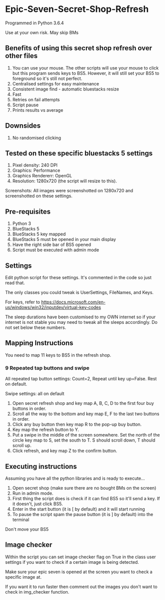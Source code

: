 # Epic-Seven-Secret-Shop-Refresh

Programmed in Python 3.6.4

Use at your own risk. May skip BMs

## Benefits of using this secret shop refresh over other files
1. You can use your mouse. The other scripts will use your mouse to click but this program sends keys to BS5. However, it will still set your BS5 to foreground so it's still not perfect. 
2. Centralised settings for easy maintenance
3. Consistent image find - automatic bluestacks resize
4. Fast
5. Retries on fail attempts
6. Script pause
7. Prints results vs average

## Downsides
1. No randomised clicking

## Tested on these specific bluestacks 5 settings
1. Pixel density: 240 DPI
2. Graphics: Performance
3. Graphics Rendererr: OpenGL
4. Resolution: 1280x720 (the script will resize to this). 

Screenshots: All images were screenshotted on 1280x720 and screenshotted on these settings.

## Pre-requisites
1. Python 3
2. BlueStacks 5
3. BlueStacks 5 key mapped
4. BlueStacks 5 must be opened in your main display
5. Have the right side bar of BS5 opened
6. Script must be executed with admin mode

## Settings
Edit python script for these settings. It's commented in the code so just read that.

The only classes you could tweak is UserSettings, FileNames, and Keys.

For keys, refer to https://docs.microsoft.com/en-us/windows/win32/inputdev/virtual-key-codes

The sleep durations have been customised to my OWN internet so if your internet is not stable you may need to tweak all the sleeps accordingly. Do not set below these numbers.

## Mapping Instructions
You need to map 11 keys to BS5 in the refresh shop. 

### 9 Repeated tap buttons and swipe 

All repeated tap button settings: Count=2, Repeat until key up=False. Rest on default.

Swipe settings: all on default

1. Open secret refresh shop and key map A, B, C, D to the first four buy buttons in order.
2. Scroll all the way to the bottom and key map E, F to the last two buttons in order.
3. Click any buy button then key map R to the pop-up buy button.
4. Key map the refresh button to Y.
5. Put a swipe in the middle of the screen somewhere. Set the north of the circle key map to S, set the south to T. S should scroll down, T should scroll up.
6. Click refresh, and key map Z to the confirm button.

## Executing instructions
Assuming you have all the python libraries and is ready to execute...

1. Open secret shop (make sure there are no bought BMs on the screen)
2. Run in admin mode. 
3. First thing the script does is check if it can find BS5 so it'll send a key. If it doesn't, just click BS5.
4. Enter in the start button (it is [ by default) and it will start running
5. To pause the script spam the pause button (it is ] by default) into the terminal

Don't move your BS5

## Image checker
Within the script you can set image checker flag on True in the class user settings if you want to check if a certain image is being detected.

Make sure your epic seven is opened at the screen you want to check a specific image at.

If you want it to run faster then comment out the images you don't want to check in img_checker function.
